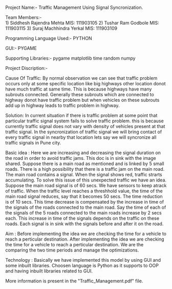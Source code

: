 
Project Name:- Traffic Management Using Signal Syncronization.

Team Members:-	
	1) Siddhesh Rajendra Mehta 	MIS: 111903105
	2) Tushar Ram Godbole		MIS: 111903115
	3) Suraj Machhindra Yerkal	MIS: 111903109

Programming Language Used:- PYTHON

GUI:- PYGAME

Supporting Libraries:-
	pygame
	matplotlib
	time
	random
	numpy



Project Discription:-

Cause Of Traffic:
	By normal observation we can see that traffic problem occurs only at some
specific location like big highways other location donot have much traffic at
same time. This is because highways have many subrouts connected. Generally
these subrouts which are connected to highway donot have traffic problem but
when vehicles on these subrouts add up in highway leads to traffic problem in
highway.

Solution:
	In current situation if there is traffic problem at some point that particular
traffic signal system fails to solve traffic problem. this is because currently
traffic signal does not vary with density of vehicles present at that traffic
signal.
In the syncronization of traffic signal we will bring contact of every traffic
signal in nearby that location lets say we will syncronize all traffic signals
in Pune city.


Basic idea :
Here we are increasing and decreasing the signal duration on the road in order
to avoid traffic jams. This doc is in sink with the image shared. Suppose there
is a main road as mentioned and is linked by 5 small roads.
There is a high possibility that there is a traffic jam on the main road. The
main road contains a signal. When the signal shows red, traffic strarts
accumulating. To solve this issue of this unexpected traffic we have an idea.
Suppose the main road signal is of 60 secs. We have sensors to keep atrack of
traffic. When the traffic level reaches a threshhold value, the time of the main
road signal reduces, say that it becomes 50 secs. The time reduction is of 10
secs. This time decrease is compensated by the increase in time of the signals
of the roads connected to the main road. Say the time of each of the signals of
the 5 roads connected to the main roads increase by 2 secs each. This increase
in time of the signals depends on the traffic on these roads. Each signal is in
sink with the signals before and after it on the road.

Aim :
	Before implementing the idea we are checking the time for a vehicle to reach a
perticular destination.
	After implementing the idea we are checking the time for a vehicle to reach a
perticular destination.
	We are the comparing the two time periods and manage the optimizations.
	
	
Technology :
	Basically we have implemented this model by using GUI and some inbuilt
libraries.
	Choosen language is Python as it supports to OOP and having inbuilt
libraries related to GUI.


More information is present in the "Traffic_Management.pdf" file.

